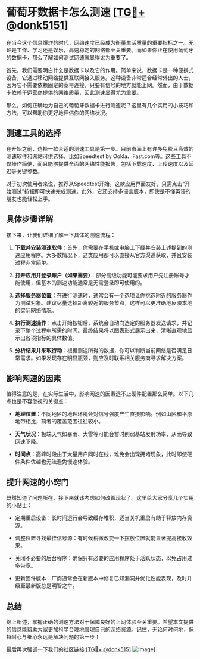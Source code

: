 # 葡萄牙数据卡怎么测速 [[TG💪+ @donk5151](https://t.me/s/donk5151)]

在当今这个信息爆炸的时代，网络速度已经成为衡量生活质量的重要指标之一。无论是工作、学习还是娱乐，高速稳定的网络都至关重要。而如果你正在使用葡萄牙的数据卡，那么了解如何测试网速就显得尤为重要了。

首先，我们需要明白什么是数据卡以及它的作用。简单来说，数据卡是一种便携式设备，它通过移动网络提供互联网接入服务。这种设备非常适合经常外出的人士，因为它不需要依赖固定的宽带连接，只要有信号的地方就能上网。然而，由于数据卡依赖于运营商提供的网络质量，因此测速显得尤为重要。

那么，如何正确地为自己的葡萄牙数据卡进行测速呢？这里有几个实用的小技巧和方法，可以帮助你更好地评估你的网络状况。

## 测速工具的选择

在开始之前，选择一款合适的测速工具是第一步。目前市面上有许多免费且高效的测速软件和网站可供选择，比如Speedtest by Ookla、Fast.com等。这些工具不仅操作简便，而且能够提供全面的网络性能报告，包括下载速度、上传速度以及延迟等关键参数。

对于初次使用者来说，推荐从Speedtest开始。这款应用界面友好，只需点击“开始测试”按钮即可快速完成测速。此外，它还支持多语言版本，即使是不懂英语的朋友也能轻松上手。

## 具体步骤详解

接下来，让我们详细了解一下具体的测速流程：

1. **下载并安装测速软件**：首先，你需要在手机或电脑上下载并安装上述提到的测速应用程序。大多数情况下，这类应用都可以直接从官方渠道获取，并且安装过程非常简单。

2. **打开应用并登录账户（如果需要）**：部分高级功能可能要求用户先注册账号才能使用，但基本的测速功能通常是无需登录即可使用的。

3. **选择服务器位置**：在进行测速时，通常会有一个选项让你挑选附近的服务器作为测试对象。建议尽量选择距离较近的服务节点，这样可以更准确地反映本地的实际网络情况。

4. **执行测速操作**：点击开始按钮后，系统会自动向选定的服务器发送请求，并记录下整个过程中所需的时间。最终结果将以图表形式展示出来，清晰直观地显示出各项指标的具体数值。

5. **分析结果并采取行动**：根据测速所得的数据，你可以判断当前网络是否满足日常需求。如果发现存在明显瓶颈，则应及时联系相关服务商寻求解决方案。

## 影响网速的因素

值得注意的是，在实际生活中，影响网速的因素远不止硬件配置那么简单。以下几点也是不容忽视的关键点：

- **地理位置**：不同地区的地理环境会对信号强度产生直接影响。例如山区和平原地带相比，前者的覆盖范围往往较小。
  
- **天气状况**：极端天气如暴雨、大雪等可能会暂时削弱基站发射功率，从而导致网速下降。

- **时间点**：高峰时段由于大量用户同时在线，难免会出现拥堵现象，此时即使硬件条件优越也无法避免慢速体验。

## 提升网速的小窍门

既然知道了问题所在，接下来就该考虑如何改善现状了。这里给大家分享几个实用的小贴士：

- 定期重启设备：长时间运行会导致缓存堆积，适当关机重启有助于释放内存资源。
  
- 调整位置寻找最佳信号源：有时候稍微改变一下摆放位置就能显著提高接收效果。
  
- 关闭不必要的后台程序：确保只有必要的应用程序处于活跃状态，以免占用过多带宽。

- 更新固件版本：厂商通常会在新版本中修复已知漏洞并优化性能表现，及时升级至最新版总是明智之举。

## 总结

综上所述，掌握正确的测速方法对于保障良好的上网体验至关重要。希望本文提供的信息能帮助大家更加科学合理地管理自己的网络资源。记住，无论何时何地，保持耐心与细心永远是解决问题的第一步！

最后再次强调一下我们的社区链接:[[TG💪+ @donk5151](https://t.me/s/donk5151) ![Image](https://i.postimg.cc/rwNCRYN7/Snipaste-2025-04-30-17-27-05.png)]
